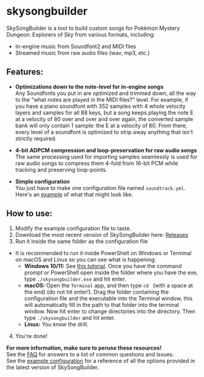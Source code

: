 # skysongbuilder
SkySongBuilder is a tool to build custom songs for Pokémon Mystery Dungeon: Explorers of Sky from various formats, including:
- In-engine music from Soundfont2 and MIDI files
- Streamed music from raw audio files (wav, mp3, etc.)

## Features:
- **Optimizations down to the note-level for in-engine songs**<br/>
Any Soundfonts you put in are optimized and trimmed down, all the way to the "what notes are played in the MIDI files?" level. For example, if you have a piano soundfont with 352 samples
with 4 whole velocity layers and samples for all 88 keys, but a song keeps playing the note E at a velocity of 80 over and over and over again, the converted sample bank will only contain 1 sample: the E at a velocity of 80. From there, every level of a soundfont is optimized to strip away anything that isn't strictly required.

- **4-bit ADPCM compression and loop-preservation for raw audio songs**<br/>
The same processing used for importing samples seamlessly is used for raw audio songs to compress them 4-fold from 16-bit PCM while tracking and preserving loop-points.

- **Simple configuration**<br/>
You just have to make one configuration file named `soundtrack.yml`. Here's an [example](https://github.com/adakite1/skysongbuilder/blob/master/soundtrack.yml) of what that might look like.

## How to use:
1. Modify the example configuration file to taste.
2. Download the most recent version of SkySongBuilder here: [Releases](https://github.com/adakite1/skysongbuilder/releases)
3. Run it inside the same folder as the configuration file
  - It is recommended to run it inside PowerShell on Windows or Terminal on macOS and Linux so you can see what is happening:
    - **Windows 10/11:** See [this tutorial](https://www.youtube.com/watch?v=bgSSJQolR0E). Once you have the command prompt or PowerShell open inside the folder where you have the exe, type `./skysongbuilder.exe` and hit enter.
    - **macOS:** Open the `Terminal` app, and then type `cd ` (with a space at the end) (do not hit enter!). Drag the folder containing the configuration file and the executable into the Terminal window, this will automatically fill in the path to that folder into the terminal window. Now hit enter to change directories into the directory. Then type `./skysongbuilder` and hit enter.
    - **Linux:** You know the drill.
4. You're done!

**For more information, make sure to peruse these resources!**<br/>
See the [FAQ](https://github.com/adakite1/skysongbuilder/wiki/FAQ) for answers to a list of common questions and issues.<br/>
See the [example configuration](https://github.com/adakite1/skysongbuilder/blob/master/soundtrack.yml) for a reference of all the options provided in the latest version of SkySongBuilder.
